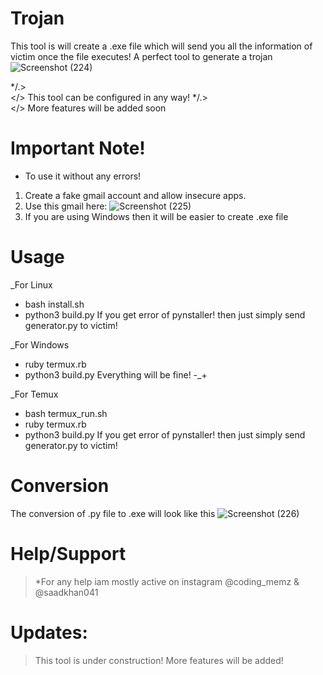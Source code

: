 # Trojan
This tool is will create a .exe file which will send you all the information of victim once the file executes! A perfect tool to generate a trojan
![Screenshot (224)](https://user-images.githubusercontent.com/93708296/156894639-2f9b79e4-9b9e-4a97-ae50-354add3f001c.png)

*/.>  
</> This tool can be configured in any way!
*/.>  
</> More features will be added soon

# Important Note!
* To use it without any errors!
1. Create a fake gmail account and allow insecure apps.
2. Use this gmail here: 
![Screenshot (225)](https://user-images.githubusercontent.com/93708296/156894766-250fbe1d-a70a-419c-a9c1-0029231ef853.png)
3. If you are using Windows then it will be easier to create .exe file

# Usage
_For Linux
* bash install.sh
* python3 build.py
If you get error of pynstaller! then just simply send generator.py to victim! 

_For Windows
* ruby termux.rb
* python3 build.py
Everything will be fine! -_+

_For Temux
* bash termux_run.sh
* ruby termux.rb
* python3 build.py
If you get error of pynstaller! then just simply send generator.py to victim! 

# Conversion
The conversion of .py file to .exe will look like this
![Screenshot (226)](https://user-images.githubusercontent.com/93708296/156895028-2d3d4073-ff1b-4274-bcb5-70e159f1fdce.png)

# Help/Support
>*For any help iam mostly active on instagram @coding_memz & @saadkhan041




# Updates:
> This tool is under construction! More features will be added!
